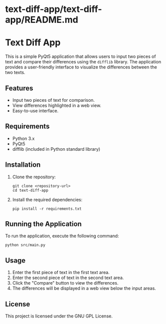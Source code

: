 # text-diff-app/text-diff-app/README.md

# Text Diff App

This is a simple PyQt5 application that allows users to input two pieces of text and compare their differences using the `difflib` library. The application provides a user-friendly interface to visualize the differences between the two texts.

## Features

- Input two pieces of text for comparison.
- View differences highlighted in a web view.
- Easy-to-use interface.

## Requirements

- Python 3.x
- PyQt5
- difflib (included in Python standard library)

## Installation

1. Clone the repository:

   ```
   git clone <repository-url>
   cd text-diff-app
   ```

2. Install the required dependencies:

   ```
   pip install -r requirements.txt
   ```

## Running the Application

To run the application, execute the following command:

```
python src/main.py
```

## Usage

1. Enter the first piece of text in the first text area.
2. Enter the second piece of text in the second text area.
3. Click the "Compare" button to view the differences.
4. The differences will be displayed in a web view below the input areas.

## License

This project is licensed under the GNU GPL License.
